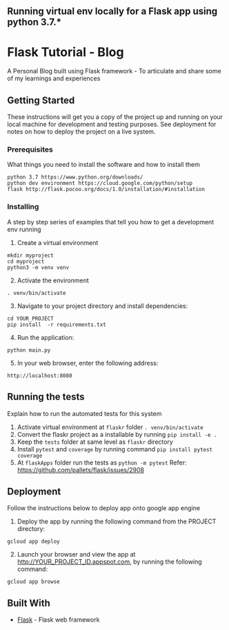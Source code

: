 ## Running virtual env locally for a Flask app using python 3.7.*

# Flask Tutorial - Blog

A Personal Blog built using Flask framework - To articulate and share some of my learnings and experiences

## Getting Started

These instructions will get you a copy of the project up and running on your local machine for development and testing purposes. See deployment for notes on how to deploy the project on a live system.

### Prerequisites

What things you need to install the software and how to install them

```
python 3.7 https://www.python.org/downloads/
python dev environment https://cloud.google.com/python/setup
flask http://flask.pocoo.org/docs/1.0/installation/#installation
```

### Installing

A step by step series of examples that tell you how to get a development env running

1. Create a virtual environment

```
mkdir myproject
cd myproject
python3 -m venv venv
```
2. Activate the environment


```
. venv/bin/activate
```

3. Navigate to your project directory and install dependencies:

```
cd YOUR_PROJECT
pip install  -r requirements.txt
```

4. Run the application:

```
python main.py
```

5. In your web browser, enter the following address:

```
http://localhost:8080
```


## Running the tests

Explain how to run the automated tests for this system

1. Activate virtual environment at `flaskr` folder `. venv/bin/activate`
2. Convert the flaskr project as a installable by running `pip install -e .`
3. Keep the `tests` folder at same level as `flaskr` directory
4. Install `pytest` and `coverage` by running command `pip install pytest coverage`
5. At `flaskApps` folder run the tests as `python -m pytest` Refer: https://github.com/pallets/flask/issues/2908 



## Deployment

Follow the instructions below to deploy app onto google app engine

1. Deploy the app by running the following command from the PROJECT directory:

```
gcloud app deploy
```

2. Launch your browser and view the app at http://YOUR_PROJECT_ID.appspot.com, by running the following command:

```
gcloud app browse
```

## Built With

* [Flask](http://flask.pocoo.org/docs/1.0/) - Flask web framework

